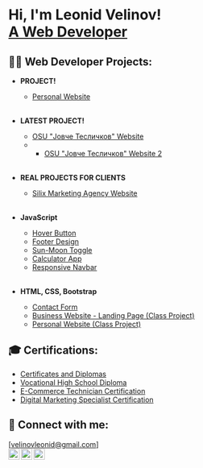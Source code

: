 <h1>Hi, I'm Leonid Velinov! <br/><a href="https://github.com/velinovleonid">A Web Developer</a></h1>

<h2>👨‍💻 Web Developer Projects:</h2>

- <b>PROJECT!</b>
  - [Personal Website](https://velinovleonid.netlify.app)
  <br />

- <b>LATEST PROJECT!</b>
  - [OSU "Јовче Тесличков" Website](https://github.com/velinovleonid/OSU-Jovche-Teslickov)
  - - [OSU "Јовче Тесличков" Website 2](https://osujtv.pktriot.net)
  <br />

- <b>REAL PROJECTS FOR CLIENTS</b>
  - [Silix Marketing Agency Website](https://github.com/velinovleonid/Silix-Marketing-Agency)
  <br />

- <b>JavaScript</b>
  - [Hover Button](https://github.com/velinovleonid/Hover-Button-1)
  - [Footer Design](https://github.com/velinovleonid/Footer)
  - [Sun-Moon Toggle](https://github.com/velinovleonid/Sun-Moon-Toogle)
  - [Calculator App](https://github.com/velinovleonid/Calculator)
  - [Responsive Navbar](https://github.com/velinovleonid/Responsive-NavBar)
  <br />

- <b>HTML, CSS, Bootstrap</b>
  - [Contact Form](https://github.com/velinovleonid/Contact-Form)
  - [Business Website - Landing Page (Class Project)](https://github.com/velinovleonid/Business-Landing-Page)
  - [Personal Website (Class Project)](https://velinovleonid.netlify.app)

<h2>🎓 Certifications:</h2>

- [Certificates and Diplomas](https://velinovleonid.netlify.app#portfolio/)
- [Vocational High School Diploma](#)
- [E-Commerce Technician Certification](#)
- [Digital Marketing Specialist Certification](#)

<h2>🤳 Connect with me:</h2>

[velinovleonid@gmail.com]<br />
[<img align="left" alt="LinkedIn" width="22px" src="https://cdn.jsdelivr.net/npm/simple-icons@v3/icons/linkedin.svg" />][linkedin]
[<img align="left" alt="Instagram" width="22px" src="https://cdn.jsdelivr.net/npm/simple-icons@v3/icons/instagram.svg" />][instagram]
[<img align="left" alt="Instagram" width="22px" src="https://cdn.jsdelivr.net/npm/simple-icons@v3/icons/instagram.svg" />][instagram2]

[instagram]: https://www.instagram.com/velinovleonid/
[instagram2]: https://www.instagram.com/velinovdev/
[linkedin]: https://www.linkedin.com/in/velinovleonid/
